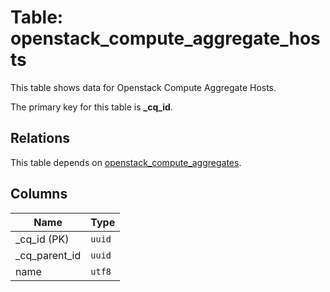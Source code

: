 # Table: openstack_compute_aggregate_hosts

This table shows data for Openstack Compute Aggregate Hosts.

The primary key for this table is **_cq_id**.

## Relations

This table depends on [openstack_compute_aggregates](openstack_compute_aggregates.md).

## Columns

| Name          | Type          |
| ------------- | ------------- |
|_cq_id (PK)|`uuid`|
|_cq_parent_id|`uuid`|
|name|`utf8`|